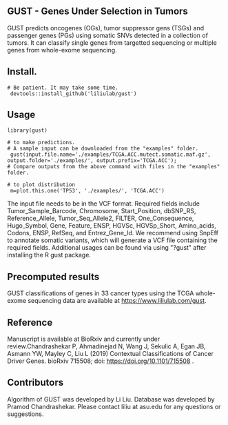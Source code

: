 ## GUST - Genes Under Selection in Tumors
GUST predicts oncogenes (OGs), tumor suppressor gens (TSGs) and passenger genes (PGs) using somatic SNVs detected in a collection of tumors. It can classify single genes from targetted sequencing or multiple genes from whole-exome sequencing. 

## Install. 
````
# Be patient. It may take some time.
 devtools::install_github('liliulab/gust')
````

## Usage
```` 
library(gust)

# to make predictions. 
# A sample input can be downloaded from the "examples" folder. 
 gust(input.file.name='./examples/TCGA.ACC.mutect.somatic.maf.gz', output.folder='./examples/', output.prefix='TCGA.ACC');
# Compare outputs from the above command with files in the "examples" folder.
 
# to plot distribution
 m=plot.this.one('TP53', './examples/', 'TCGA.ACC') 
````

The input file needs to be in the VCF format. Required fields include Tumor_Sample_Barcode, Chromosome, Start_Position, dbSNP_RS, Reference_Allele, Tumor_Seq_Allele2, FILTER, One_Consequence, Hugo_Symbol, Gene, Feature, ENSP, HGVSc, HGVSp_Short, Amino_acids, Codons, ENSP, RefSeq, and Entrez_Gene_Id. We recommend using SnpEff to annotate somatic variants, which will generate a VCF file containing the required fields.
Additional usages can be found via using "?gust" after installing the R gust package.

## Precomputed results
GUST classifications of genes in 33 cancer types using the TCGA whole-exome sequencing data are available at https://www.liliulab.com/gust.

## Reference
Manuscript is available at BioRxiv and currently under review.Chandrashekar P, Ahmadinejad N, Wang J, Sekulic A, Egan JB, Asmann YW, Mayley C, Liu L (2019) Contextual Classifications of Cancer Driver Genes. bioRxiv 715508; doi: https://doi.org/10.1101/715508 . 

## Contributors
Algorithm of GUST was developed by Li Liu. Database was developed by Pramod Chandrashekar. Please contact liliu at asu.edu for any questions or suggestions.
